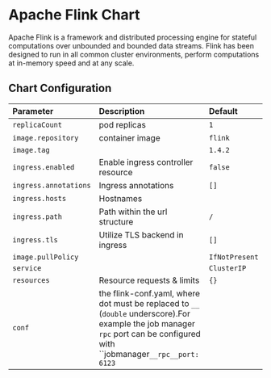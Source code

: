 # Apache Flink Chart
Apache Flink is a framework and distributed processing engine for stateful computations over unbounded and bounded data streams.
Flink has been designed to run in all common cluster environments, perform computations at in-memory speed and at any scale.

## Chart Configuration

| Parameter               | Description                                           | Default          |
| :---------------------- |:-------------------------------                       | :--------------- |
| `replicaCount`          | pod replicas                                          | `1`              |
| `image.repository`      | container image                                       | `flink`          |
| `image.tag`             |                                                       | `1.4.2`          |
| `ingress.enabled`       | Enable ingress controller resource                    | `false`          |
| `ingress.annotations`   | Ingress annotations                                   | `[]`             |
| `ingress.hosts`         | Hostnames                                             |                  |
| `ingress.path`          | Path within the url structure                         | `/`              |
| `ingress.tls`           | Utilize TLS backend in ingress                        | `[]`             |
| `image.pullPolicy`      |                                                       | `IfNotPresent`   |
| `service`               |                                                       | `ClusterIP`      |
| `resources`             | Resource requests & limits                            | `{}`             |
| `conf`                  | the flink-conf.yaml, where dot must be replaced to `__` (`double` underscore).For example the job manager `rpc` port can be configured with ``jobmanager`__rpc__port: 6123`                       |                  |

